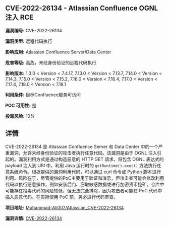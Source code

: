 ## CVE-2022-26134 - Atlassian Confluence OGNL 注入 RCE

**漏洞编号:** CVE-2022-26134

**漏洞类型:** 远程代码执行

**影响应用:** Atlassian Confluence Server/Data Center

**危害等级:** 高危，未经身份验证的远程代码执行

**影响版本:** 1.3.0 < Version < 7.4.17, 7.13.0 < Version < 7.13.7, 7.14.0 < Version < 7.14.3, 7.15.0 < Version < 7.15.2, 7.16.0 < Version < 7.16.4, 7.17.0 < Version < 7.17.4, 7.18.0 < Version < 7.18.1

**利用条件:** 目标Confluence服务可访问

**POC 可用性:** 是

**投毒风险:** 10%

## 详情

CVE-2022-26134 是 Atlassian Confluence Server 和 Data Center 中的一个严重漏洞，允许未经身份验证的攻击者执行任意代码。该漏洞是由于 OGNL 注入引起的。漏洞利用方式是通过构造恶意的 HTTP GET 请求，将包含 OGNL 表达式的 payload 注入到 URI 中，利用 Java 运行时的 `getRuntime().exec()` 方法执行任意系统命令。根据提供的漏洞利用代码，可以通过 curl 命令或 Python 脚本进行利用。风险在于，尽管提供的PoC主要用于验证和演示，但攻击者可能会修改利用代码以执行恶意操作，例如安装后门、窃取敏感数据或进行加密货币挖矿。仓库中可能存在投毒代码的风险较低，但无法完全排除，因为攻击者可能在 PoC 代码中插入恶意代码。在实际使用 PoC 前，务必进行代码审查。

**项目地址:** [Muhammad-Ali007/Atlassian_CVE-2022-26134](https://github.com/Muhammad-Ali007/Atlassian_CVE-2022-26134)

**漏洞详情:** [CVE-2022-26134](https://nvd.nist.gov/vuln/detail/CVE-2022-26134)
